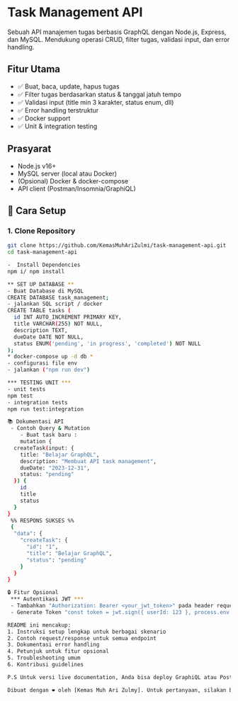 # Task Management API

Sebuah API manajemen tugas berbasis GraphQL dengan Node.js, Express, dan MySQL. Mendukung operasi CRUD, filter tugas, validasi input, dan error handling.

## Fitur Utama
- ✅ Buat, baca, update, hapus tugas
- ✅ Filter tugas berdasarkan status & tanggal jatuh tempo
- ✅ Validasi input (title min 3 karakter, status enum, dll)
- ✅ Error handling terstruktur
- ✅ Docker support
- ✅ Unit & integration testing


## Prasyarat
- Node.js v16+
- MySQL server (local atau Docker)
- (Opsional) Docker & docker-compose
- API client (Postman/Insomnia/GraphiQL)

## 🚀 Cara Setup

### 1. Clone Repository
```bash
git clone https://github.com/KemasMuhAriZulmi/task-management-api.git
cd task-management-api

-  Install Dependencies
npm i/ npm install

** SET UP DATABASE **
- Buat Database di MySQL
CREATE DATABASE task_management;
- jalankan SQL script / docker
CREATE TABLE tasks (
  id INT AUTO_INCREMENT PRIMARY KEY,
  title VARCHAR(255) NOT NULL,
  description TEXT,
  dueDate DATE NOT NULL,
  status ENUM('pending', 'in progress', 'completed') NOT NULL
);
* docker-compose up -d db *
- configurasi file env
- jalankan ("npm run dev")

*** TESTING UNIT ***
- unit tests
npm test
- integration tests
npm run test:integration

📚 Dokumentasi API
 - Contoh Query & Mutation
    - Buat task baru :
    mutation {
  createTask(input: {
    title: "Belajar GraphQL",
    description: "Membuat API task management",
    dueDate: "2023-12-31",
    status: "pending"
  }) {
    id
    title
    status
  }
}
 %% RESPONS SUKSES %%
 {
  "data": {
    "createTask": {
      "id": "1",
      "title": "Belajar GraphQL",
      "status": "pending"
    }
  }
}

🔒 Fitur Opsional
 *** Autentikasi JWT ***
 - Tambahkan "Authorization: Bearer <your_jwt_token>" pada header request
 - Generate Token "const token = jwt.sign({ userId: 123 }, process.env.JWT_SECRET, { expiresIn: '1h' });" tambahkan di dalam resolver

README ini mencakup:
1. Instruksi setup lengkap untuk berbagai skenario
2. Contoh request/response untuk semua endpoint
3. Dokumentasi error handling
4. Petunjuk untuk fitur opsional
5. Troubleshooting umum
6. Kontribusi guidelines

P.S Untuk versi live documentation, Anda bisa deploy GraphiQL atau Postman collection secara terpisah.

Dibuat dengan ❤️ oleh [Kemas Muh Ari Zulmy]. Untuk pertanyaan, silakan buka issue atau hubungi [kemasuharizulmy@gmail.com]

